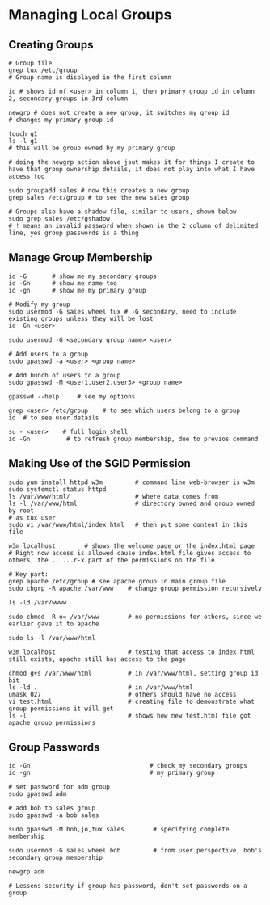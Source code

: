 # Managing Local Groups

## Creating Groups

    # Group file
    grep tux /etc/group
    # Group name is displayed in the first column

    id # shows id of <user> in column 1, then primary group id in column 2, secondary groups in 3rd column

    newgrp # does not create a new group, it switches my group id 
    # changes my primary group id

    touch g1
    ls -l g1
    # this will be group owned by my primary group

    # doing the newgrp action above jsut makes it for things I create to have that group ownership details, it does not play into what I have access too

    sudo groupadd sales # now this creates a new group
    grep sales /etc/group # to see the new sales group

    # Groups also have a shadow file, similar to users, shown below
    sudo grep sales /etc/gshadow
    # ! means an invalid password when shown in the 2 column of delimited line, yes group passwords is a thing

## Manage Group Membership

    id -G       # show me my secondary groups
    id -Gn      # show me name too
    id -gn      # show me my primary group

    # Modify my group
    sudo usermod -G sales,wheel tux # -G secondary, need to include existing groups unless they will be lost
    id -Gn <user>

    sudo usermod -G <secondary group name> <user>

    # Add users to a group
    sudo gpasswd -a <user> <group name>

    # Add bunch of users to a group
    sudo gpasswd -M <user1,user2,user3> <group name>

    gpasswd --help     # see my options

    grep <user> /etc/group    # to see which users belong to a group
    id  # to see user details

    su - <user>    # full login shell
    id -Gn          # to refresh group membership, due to previos command

## Making Use of the SGID Permission

    sudo yum install httpd w3m         # command line web-browser is w3m
    sudo systemctl status httpd
    ls /var/www/html/                  # where data comes from
    ls -l /var/www/html                # directory owned and group owned by root
    # as tux user
    sudo vi /var/www/html/index.html   # then put some content in this file

    w3m localhost        # shows the welcome page or the index.html page
    # Right now access is allowed cause index.html file gives access to others, the ......r-x part of the permissions on the file

    # Key part:
    grep apache /etc/group # see apache group in main group file
    sudo chgrp -R apache /var/www    # change group permission recursively

    ls -ld /var/wwww

    sudo chmod -R o= /var/www        # no permissions for others, since we earlier gave it to apache

    sudo ls -l /var/www/html

    w3m localhost                    # testing that access to index.html still exists, apache still has access to the page

    chmod g+s /var/www/html          # in /var/www/html, setting group id bit
    ls -ld .                         # in /var/www/html
    umask 027                        # others should have no access
    vi test.html                     # creating file to demonstrate what group permissions it will get
    ls -l                            # shows how new test.html file got apache group permissions

## Group Passwords

    id -Gn                                 # check my secondary groups
    id -gn                                 # my primary group

    # set password for adm group
    sudo gpasswd adm

    # add bob to sales group
    sudo gpasswd -a bob sales

    sudo gpasswd -M bob,jo,tux sales        # specifying complete membership

    sudo usermod -G sales,wheel bob         # from user perspective, bob's secondary group membership    
    
    newgrp adm

    # Lessens security if group has password, don't set passwords on a group
    
